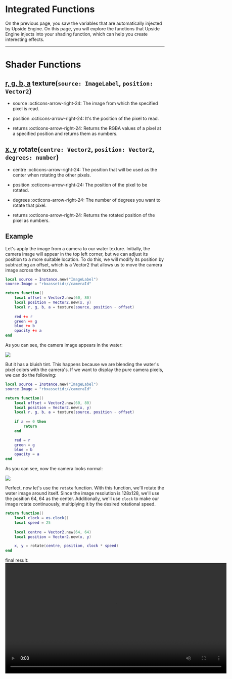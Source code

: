 # Integrated Functions
On the previous page, you saw the variables that are automatically injected by Upside Engine. On this page, you will explore the functions that Upside Engine injects into your shading function, which can help you create interesting effects.

___

# Shader Functions
## [r, g, b, a](https://create.roblox.com/docs/luau/numbers) texture(`source: ImageLabel`, `position: Vector2`)
- source :octicons-arrow-right-24: The image from which the specified pixel is read.

- position :octicons-arrow-right-24: It's the position of the pixel to read.

- returns :octicons-arrow-right-24: Returns the RGBA values of a pixel at a specified position and returns them as numbers.


## [x, y](https://create.roblox.com/docs/luau/numbers) rotate(`centre: Vector2`, `position: Vector2`, `degrees: number`)

- centre :octicons-arrow-right-24: The position that will be used as the center when rotating the other pixels.

- position :octicons-arrow-right-24: The position of the pixel to be rotated.

- degrees :octicons-arrow-right-24: The number of degrees you want to rotate that pixel.

- returns :octicons-arrow-right-24: Returns the rotated position of the pixel as numbers.

## Example
Let's apply the image from a camera to our water texture. Initially, the camera image will appear in the top left corner, but we can adjust its position to a more suitable location. To do this, we will modify its position by subtracting an offset, which is a Vector2 that allows us to move the camera image across the texture.

```lua
local source = Instance.new("ImageLabel")
source.Image = "rbxassetid://cameraId"

return function()
	local offset = Vector2.new(60, 80)
    local position = Vector2.new(x, y)
	local r, g, b, a = texture(source, position - offset)
	
	red += r
	green += g
	blue += b
	opacity += a
end

```

As you can see, the camera image appears in the water:

![](../../assets/texture.png)

But it has a bluish tint. This happens because we are blending the water's pixel colors with the camera's. If we want to display the pure camera pixels, we can do the following:
```lua
local source = Instance.new("ImageLabel")
source.Image = "rbxassetid://cameraId"

return function()
	local offset = Vector2.new(60, 80)
    local position = Vector2.new(x, y)
	local r, g, b, a = texture(source, position - offset)
	
	if a == 0 then
		return
	end	

	red = r
	green = g
	blue = b
	opacity = a
end
```
As you can see, now the camera looks normal:

![](../../assets/normaltexture.png)


Perfect, now let's use the `rotate` function. With this function, we'll rotate the water image around itself. Since the image resolution is 128x128, we'll use the position 64, 64 as the center. Additionally, we'll use `clock` to make our image rotate continuously, multiplying it by the desired rotational speed.

```lua
return function()
	local clock = os.clock()	
    local speed = 25
	
    local centre = Vector2.new(64, 64)
    local position = Vector2.new(x, y)

	x, y = rotate(centre, position, clock * speed)
end
```

final result:
<video width="700" controls>
  <source src="../../assets/rotation.mp4" type="video/mp4">
</video>